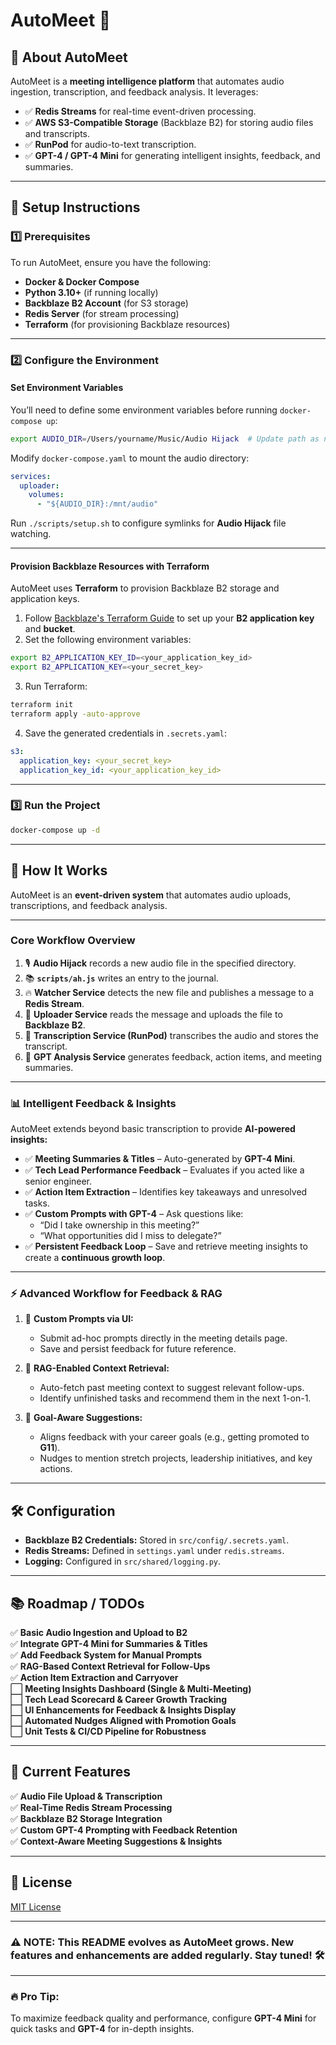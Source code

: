 # AutoMeet 🚀

## 🎯 **About AutoMeet**
AutoMeet is a **meeting intelligence platform** that automates audio ingestion, transcription, and feedback analysis. It leverages:
- ✅ **Redis Streams** for real-time event-driven processing.
- ✅ **AWS S3-Compatible Storage** (Backblaze B2) for storing audio files and transcripts.
- ✅ **RunPod** for audio-to-text transcription.
- ✅ **GPT-4 / GPT-4 Mini** for generating intelligent insights, feedback, and summaries.

---

## 🔧 **Setup Instructions**

### 1️⃣ **Prerequisites**
To run AutoMeet, ensure you have the following:
- **Docker & Docker Compose**
- **Python 3.10+** (if running locally)
- **Backblaze B2 Account** (for S3 storage)
- **Redis Server** (for stream processing)
- **Terraform** (for provisioning Backblaze resources)

---

### 2️⃣ **Configure the Environment**
#### **Set Environment Variables**
You’ll need to define some environment variables before running `docker-compose up`:
```bash
export AUDIO_DIR=/Users/yourname/Music/Audio Hijack  # Update path as needed
```

Modify `docker-compose.yaml` to mount the audio directory:
```yaml
services:
  uploader:
    volumes:
      - "${AUDIO_DIR}:/mnt/audio"
```

Run `./scripts/setup.sh` to configure symlinks for **Audio Hijack** file watching.

---

#### **Provision Backblaze Resources with Terraform**
AutoMeet uses **Terraform** to provision Backblaze B2 storage and application keys.

1. Follow [Backblaze's Terraform Guide](https://www.backblaze.com/docs/cloud-storage-use-backblaze-b2-terraform) to set up your **B2 application key** and **bucket**.
2. Set the following environment variables:
```bash
export B2_APPLICATION_KEY_ID=<your_application_key_id>
export B2_APPLICATION_KEY=<your_secret_key>
```
3. Run Terraform:
```bash
terraform init
terraform apply -auto-approve
```
4. Save the generated credentials in `.secrets.yaml`:
```yaml
s3:
  application_key: <your_secret_key>
  application_key_id: <your_application_key_id>
```

---

### 3️⃣ **Run the Project**
```bash
docker-compose up -d
```

---

## 🔄 **How It Works**
AutoMeet is an **event-driven system** that automates audio uploads, transcriptions, and feedback analysis.

---

### **Core Workflow Overview**
1. 🎙️ **Audio Hijack** records a new audio file in the specified directory.
2. 📚 **`scripts/ah.js`** writes an entry to the journal.
3. 🔥 **Watcher Service** detects the new file and publishes a message to a **Redis Stream**.
4. 🚀 **Uploader Service** reads the message and uploads the file to **Backblaze B2**.
5. 📝 **Transcription Service (RunPod)** transcribes the audio and stores the transcript.
6. 🧠 **GPT Analysis Service** generates feedback, action items, and meeting summaries.

---

### 📊 **Intelligent Feedback & Insights**
AutoMeet extends beyond basic transcription to provide **AI-powered insights:**
- ✅ **Meeting Summaries & Titles** – Auto-generated by **GPT-4 Mini**.
- ✅ **Tech Lead Performance Feedback** – Evaluates if you acted like a senior engineer.
- ✅ **Action Item Extraction** – Identifies key takeaways and unresolved tasks.
- ✅ **Custom Prompts with GPT-4** – Ask questions like:
    - “Did I take ownership in this meeting?”
    - “What opportunities did I miss to delegate?”
- ✅ **Persistent Feedback Loop** – Save and retrieve meeting insights to create a **continuous growth loop**.

---

### ⚡️ **Advanced Workflow for Feedback & RAG**
1. 🤖 **Custom Prompts via UI:**  
   - Submit ad-hoc prompts directly in the meeting details page.
   - Save and persist feedback for future reference.

2. 🔁 **RAG-Enabled Context Retrieval:**  
   - Auto-fetch past meeting context to suggest relevant follow-ups.
   - Identify unfinished tasks and recommend them in the next 1-on-1.

3. 🎯 **Goal-Aware Suggestions:**  
   - Aligns feedback with your career goals (e.g., getting promoted to **G11**).
   - Nudges to mention stretch projects, leadership initiatives, and key actions.

---

## 🛠️ **Configuration**
- **Backblaze B2 Credentials:** Stored in `src/config/.secrets.yaml`.
- **Redis Streams:** Defined in `settings.yaml` under `redis.streams`.
- **Logging:** Configured in `src/shared/logging.py`.

---

## 📚 **Roadmap / TODOs**
✅ **Basic Audio Ingestion and Upload to B2**  
✅ **Integrate GPT-4 Mini for Summaries & Titles**  
✅ **Add Feedback System for Manual Prompts**  
✅ **RAG-Based Context Retrieval for Follow-Ups**  
✅ **Action Item Extraction and Carryover**  
⬜ **Meeting Insights Dashboard (Single & Multi-Meeting)**  
⬜ **Tech Lead Scorecard & Career Growth Tracking**  
⬜ **UI Enhancements for Feedback & Insights Display**  
⬜ **Automated Nudges Aligned with Promotion Goals**  
⬜ **Unit Tests & CI/CD Pipeline for Robustness**

---

## 🎉 **Current Features**
✅ **Audio File Upload & Transcription**  
✅ **Real-Time Redis Stream Processing**  
✅ **Backblaze B2 Storage Integration**  
✅ **Custom GPT-4 Prompting with Feedback Retention**  
✅ **Context-Aware Meeting Suggestions & Insights**

---

## 📜 **License**
[MIT License](LICENSE)

---

### ⚠️ **NOTE:** This README evolves as AutoMeet grows. New features and enhancements are added regularly. Stay tuned! 🛠️
---

### 🔥 **Pro Tip:**  
To maximize feedback quality and performance, configure **GPT-4 Mini** for quick tasks and **GPT-4** for in-depth insights.